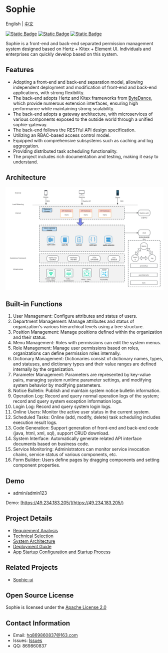 # Sophie

English | [中文](README_cn.md)

[![Static Badge](https://img.shields.io/badge/release-1.0.0-green)](https://github.com/user823/Sophie/releases)
[![Static Badge](https://img.shields.io/badge/website-sophie-green)](https://49.234.183.205/)
[![Static Badge](https://img.shields.io/badge/license-Apache--2.0-green)](https://github.com/user823/Sophie/blob/main/LICENSE)

Sophie is a front-end and back-end separated permission management system designed based on Hertz + Kitex + Element UI. Individuals and enterprises can quickly develop based on this system.

## Features
- Adopting a front-end and back-end separation model, allowing independent deployment and modification of front-end and back-end applications, with strong flexibility.
- The back-end adopts Hertz and Kitex frameworks from [ByteDance](https://www.cloudwego.io/), which provide numerous extension interfaces, ensuring high performance while maintaining strong scalability.
- The back-end adopts a gateway architecture, with microservices of various components exposed to the outside world through a unified sophie-gateway.
- The back-end follows the RESTful API design specification.
- Utilizing an RBAC-based access control model.
- Equipped with comprehensive subsystems such as caching and log aggregation.
- Providing distributed task scheduling functionality.
- The project includes rich documentation and testing, making it easy to understand.

## Architecture
![architecture](docs/images/architecture.png)

## Built-in Functions

1. User Management: Configure attributes and status of users.
2. Department Management: Manage attributes and status of organization's various hierarchical levels using a tree structure.
3. Position Management: Manage positions defined within the organization and their status.
4. Menu Management: Roles with permissions can edit the system menus.
5. Role Management: Manage user permissions based on roles, organizations can define permission roles internally.
6. Dictionary Management: Dictionaries consist of dictionary names, types, and statuses, and dictionary types and their value ranges are defined internally by the organization.
7. Parameter Management: Parameters are represented by key-value pairs, managing system runtime parameter settings, and modifying system behavior by modifying parameters.
8. Notice Bulletin: Publish and maintain system notice bulletin information.
9. Operation Log: Record and query normal operation logs of the system; record and query system exception information logs.
10. Login Log: Record and query system login logs.
11. Online Users: Monitor the active user status in the current system.
12. Scheduled Tasks: Online (add, modify, delete) task scheduling includes execution result logs.
13. Code Generation: Support generation of front-end and back-end code (java, html, xml, sql), support CRUD download.
14. System Interface: Automatically generate related API interface documents based on business code.
15. Service Monitoring: Administrators can monitor service invocation chains, service status of various components, etc.
16. Form Builder: Users define pages by dragging components and setting component properties.

## Demo
- admin/admin123

Demo: [https://49.234.183.205/](https://49.234.183.205/)

## Project Details
 - [Requirement Analysis](docs/devel/requirements_analysis.md)
 - [Technical Selection](docs/devel/technology_selection.md)
 - [System Architecture](docs/devel/architecture.md)
 - [Deployment Guide](docs/guide/deployment.md)
 - [App Startup Configuration and Startup Process](docs/guide/app.md)

## Related Projects
- [Sophie-ui](https://github.com/user823/Sophie-ui)

## Open Source License
Sophie is licensed under the [Apache License 2.0](LICENSE)

## Contact Information
- Email: hq869860837@163.com
- Issues: [Issues](https://github.com/user823/Sophie/issues)
- QQ: 869860837
